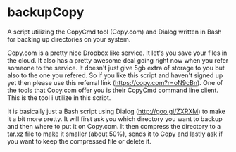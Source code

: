 backupCopy
==========

A script utilizing the CopyCmd tool (Copy.com) and Dialog written in Bash for backing up directories on your system. 


Copy.com is a pretty nice Dropbox like service. It let's you save your files in the cloud. It also has a pretty awesome deal going right now when you refer someone to the 
service. It doesn't just give 5gb extra of storage to you but also to the one you refered. So if you like this script and haven't signed up yet then please use this 
referral link (https://copy.com?r=oN9cBn). One of the tools that Copy.com offer you is their CopyCmd command line client. This is the tool i utilize in this script. 

It is basically just a Bash script using Dialog (http://goo.gl/ZXRXM) to make it a bit more pretty. It will first ask you which directory you want to backup and then where 
to put it on Copy.com. It then compress the directory to a tar.xz file to make it smaller (about 50%), sends it to Copy and lastly ask if you want to keep the compressed file 
or delete it.
